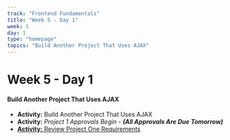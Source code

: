 ```yaml
---
track: "Frontend Fundamentals"
title: "Week 5 - Day 1"
week: 5
day: 1
type: "homepage"
topics: "Build Another Project That Uses AJAX"
---
```


# Week 5 - Day 1

#### Build Another Project That Uses AJAX

- **Activity:** Build Another Project That Uses AJAX
- **Activity:** _Project 1 Approvals Begin_ - _**(All Approvals Are Due Tomorrow)**_
- [**Activity:** Review Project One Requirements](/unit-projects/unit-one-project-requirements/)
